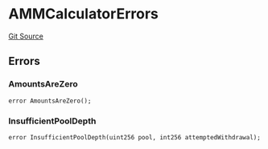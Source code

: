 # AMMCalculatorErrors
[Git Source](https://github.com/thrackle-io/tron/blob/29c2cd95da29b0356348370e1ddb4d7bdc24a711/src/common/IErrors.sol)


## Errors
### AmountsAreZero

```solidity
error AmountsAreZero();
```

### InsufficientPoolDepth

```solidity
error InsufficientPoolDepth(uint256 pool, int256 attemptedWithdrawal);
```

